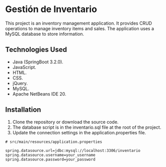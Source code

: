 # Gestión de Inventario
This project is an inventory management application. It provides CRUD operations to manage inventory items and sales. The application uses a MySQL database to store information.

## Technologies Used
- Java (SpringBoot 3.2.0).
- JavaScript.
- HTML.
- CSS.
- jQuery.
- MySQL.
- Apache NetBeans IDE 20.

## Installation
1. Clone the repository or download the source code.
2. The database script is in the inventario.sql file at the root of the project.
3. Update the connection settings in the application.properties file.

```properties
# src/main/resources/application.properties

spring.datasource.url=jdbc:mysql://localhost:3306/inventario
spring.datasource.username=your_username
spring.datasource.password=your_password
